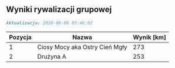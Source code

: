 ## Wyniki rywalizacji grupowej

```markdown
Aktualizacja: 2020-06-06 05:46:02
```

Pozycja | Nazwa | Wynik [km] |
------------ | -------------  | -------------
 1 |Ciosy Mocy aka Ostry Cień Mgły | 273 
 2 |Drużyna A | 253